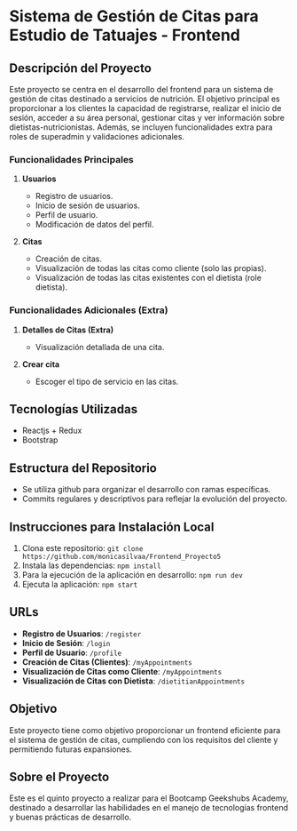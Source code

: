 # Sistema de Gestión de Citas para Estudio de Tatuajes - Frontend

## Descripción del Proyecto

Este proyecto se centra en el desarrollo del frontend para un sistema de gestión de citas destinado a servicios de nutrición. El objetivo principal es proporcionar a los clientes la capacidad de registrarse, realizar el inicio de sesión, acceder a su área personal, gestionar citas y ver información sobre dietistas-nutricionistas. Además, se incluyen funcionalidades extra para roles de superadmin y validaciones adicionales.

### Funcionalidades Principales

1. **Usuarios**
   - Registro de usuarios.
   - Inicio de sesión de usuarios.
   - Perfil de usuario.
   - Modificación de datos del perfil.

2. **Citas**
   - Creación de citas.
   - Visualización de todas las citas como cliente (solo las propias).
   - Visualización de todas las citas existentes con el dietista (role dietista).


### Funcionalidades Adicionales (Extra)

1. **Detalles de Citas (Extra)**
   - Visualización detallada de una cita.

3. **Crear cita**
   - Escoger el tipo de servicio en las citas.

## Tecnologías Utilizadas

- Reactjs + Redux
- Bootstrap
## Estructura del Repositorio

- Se utiliza github para organizar el desarrollo con ramas específicas.
- Commits regulares y descriptivos para reflejar la evolución del proyecto.

## Instrucciones para Instalación Local

1. Clona este repositorio: `git clone https://github.com/monicasilvaa/Frontend_Proyecto5`
2. Instala las dependencias: `npm install`
3. Para la ejecución de la aplicación en desarrollo: `npm run dev`
4. Ejecuta la aplicación: `npm start`

## URLs

- **Registro de Usuarios**: `/register`
- **Inicio de Sesión**: `/login`
- **Perfil de Usuario**: `/profile`
- **Creación de Citas (Clientes)**: `/myAppointments`
- **Visualización de Citas como Cliente**: `/myAppointments`
- **Visualización de Citas con Dietista**: `/dietitianAppointments`

## Objetivo

Este proyecto tiene como objetivo proporcionar un frontend eficiente para el sistema de gestión de citas, cumpliendo con los requisitos del cliente y permitiendo futuras expansiones.

## Sobre el Proyecto

Este es el quinto proyecto a realizar para el Bootcamp Geekshubs Academy, destinado a desarrollar las habilidades en el manejo de tecnologías frontend y buenas prácticas de desarrollo.

